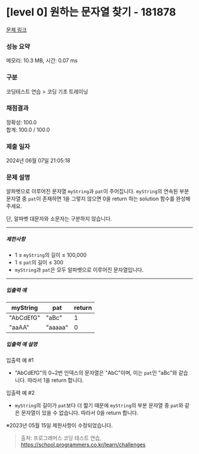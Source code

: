 # [level 0] 원하는 문자열 찾기 - 181878 

[문제 링크](https://school.programmers.co.kr/learn/courses/30/lessons/181878) 

### 성능 요약

메모리: 10.3 MB, 시간: 0.07 ms

### 구분

코딩테스트 연습 > 코딩 기초 트레이닝

### 채점결과

정확성: 100.0<br/>합계: 100.0 / 100.0

### 제출 일자

2024년 06월 07일 21:05:18

### 문제 설명

<p>알파벳으로 이루어진 문자열 <code>myString</code>과 <code>pat</code>이 주어집니다. <code>myString</code>의 연속된 부분 문자열 중 <code>pat</code>이 존재하면 1을 그렇지 않으면 0을 return 하는 solution 함수를 완성해 주세요.</p>

<p>단, 알파벳 대문자와 소문자는 구분하지 않습니다.</p>

<hr>

<h5>제한사항</h5>

<ul>
<li>1 ≤ <code>myString</code>의 길이 ≤ 100,000</li>
<li>1 ≤ <code>pat</code>의 길이 ≤ 300</li>
<li><code>myString</code>과 <code>pat</code>은 모두 알파벳으로 이루어진 문자열입니다.</li>
</ul>

<hr>

<h5>입출력 예</h5>
<table class="table">
        <thead><tr>
<th>myString</th>
<th>pat</th>
<th>return</th>
</tr>
</thead>
        <tbody><tr>
<td>"AbCdEfG"</td>
<td>"aBc"</td>
<td>1</td>
</tr>
<tr>
<td>"aaAA"</td>
<td>"aaaaa"</td>
<td>0</td>
</tr>
</tbody>
      </table>
<h5>입출력 예 설명</h5>

<p>입출력 예 #1</p>

<ul>
<li>"AbCdEfG"의 0~2번 인덱스의 문자열은 "AbC"이며, 이는 <code>pat</code>인 "aBc"와 같습니다. 따라서 1을 return 합니다.</li>
</ul>

<p>입출력 예 #2</p>

<ul>
<li><code>myString</code>의 길이가 <code>pat</code>보다 더 짧기 때문에 <code>myString</code>의 부분 문자열 중 <code>pat</code>와 같은 문자열이 있을 수 없습니다. 따라서 0을 return 합니다.</li>
</ul>

<p>※2023년 05월 15일 제한사항이 수정되었습니다.</p>


> 출처: 프로그래머스 코딩 테스트 연습, https://school.programmers.co.kr/learn/challenges